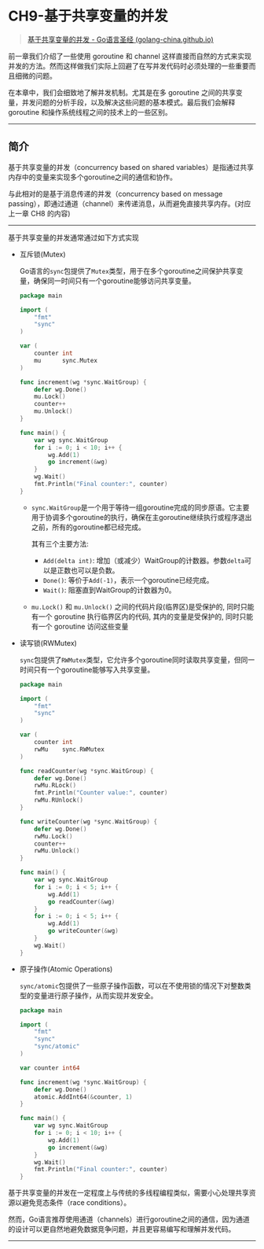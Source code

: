 # CH9-基于共享变量的并发

> [基于共享变量的并发 - Go语言圣经 (golang-china.github.io)](https://golang-china.github.io/gopl-zh/ch9/ch9.html)

前一章我们介绍了一些使用 goroutine 和 channel 这样直接而自然的方式来实现并发的方法。然而这样做我们实际上回避了在写并发代码时必须处理的一些重要而且细微的问题。

在本章中，我们会细致地了解并发机制。尤其是在多 goroutine 之间的共享变量，并发问题的分析手段，以及解决这些问题的基本模式。最后我们会解释 goroutine 和操作系统线程之间的技术上的一些区别。

---

## 简介

基于共享变量的并发（concurrency based on shared variables）是指通过共享内存中的变量来实现多个goroutine之间的通信和协作。

与此相对的是基于消息传递的并发（concurrency based on message passing），即通过通道（channel）来传递消息，从而避免直接共享内存。(对应上一章 CH8 的内容)

---

基于共享变量的并发通常通过如下方式实现

- 互斥锁(Mutex)

  Go语言的`sync`包提供了`Mutex`类型，用于在多个goroutine之间保护共享变量，确保同一时间只有一个goroutine能够访问共享变量。

  ```go
  package main
  
  import (
      "fmt"
      "sync"
  )
  
  var (
      counter int
      mu      sync.Mutex
  )
  
  func increment(wg *sync.WaitGroup) {
      defer wg.Done()
      mu.Lock()
      counter++
      mu.Unlock()
  }
  
  func main() {
      var wg sync.WaitGroup
      for i := 0; i < 10; i++ {
          wg.Add(1)
          go increment(&wg)
      }
      wg.Wait()
      fmt.Println("Final counter:", counter)
  }
  
  ```

  - `sync.WaitGroup`是一个用于等待一组goroutine完成的同步原语。它主要用于协调多个goroutine的执行，确保在主goroutine继续执行或程序退出之前，所有的goroutine都已经完成。

    其有三个主要方法:

    - `Add(delta int)`: 增加（或减少）WaitGroup的计数器。参数`delta`可以是正数也可以是负数。
    - `Done()`: 等价于`Add(-1)`，表示一个goroutine已经完成。
    - `Wait()`: 阻塞直到WaitGroup的计数器为0。

  - `mu.Lock()` 和 `mu.Unlock()` 之间的代码片段(临界区)是受保护的, 同时只能有一个 goroutine 执行临界区内的代码, 其内的变量是受保护的, 同时只能有一个 goroutine 访问这些变量

- 读写锁(RWMutex)

  `sync`包提供了`RWMutex`类型，它允许多个goroutine同时读取共享变量，但同一时间只有一个goroutine能够写入共享变量。

  ```go
  package main
  
  import (
      "fmt"
      "sync"
  )
  
  var (
      counter int
      rwMu    sync.RWMutex
  )
  
  func readCounter(wg *sync.WaitGroup) {
      defer wg.Done()
      rwMu.RLock()
      fmt.Println("Counter value:", counter)
      rwMu.RUnlock()
  }
  
  func writeCounter(wg *sync.WaitGroup) {
      defer wg.Done()
      rwMu.Lock()
      counter++
      rwMu.Unlock()
  }
  
  func main() {
      var wg sync.WaitGroup
      for i := 0; i < 5; i++ {
          wg.Add(1)
          go readCounter(&wg)
      }
      for i := 0; i < 5; i++ {
          wg.Add(1)
          go writeCounter(&wg)
      }
      wg.Wait()
  }
  
  ```

- 原子操作(Atomic Operations)

  `sync/atomic`包提供了一些原子操作函数，可以在不使用锁的情况下对整数类型的变量进行原子操作，从而实现并发安全。

  ```go
  package main
  
  import (
      "fmt"
      "sync"
      "sync/atomic"
  )
  
  var counter int64
  
  func increment(wg *sync.WaitGroup) {
      defer wg.Done()
      atomic.AddInt64(&counter, 1)
  }
  
  func main() {
      var wg sync.WaitGroup
      for i := 0; i < 10; i++ {
          wg.Add(1)
          go increment(&wg)
      }
      wg.Wait()
      fmt.Println("Final counter:", counter)
  }
  
  ```

基于共享变量的并发在一定程度上与传统的多线程编程类似，需要小心处理共享资源以避免竞态条件（race conditions）。

然而，Go语言推荐使用通道（channels）进行goroutine之间的通信，因为通道的设计可以更自然地避免数据竞争问题，并且更容易编写和理解并发代码。

---